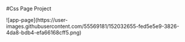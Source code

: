 #Css Page Project
<div>
![app-page](https://user-images.githubusercontent.com/55569181/152032655-fed5e5e9-3826-4da8-bdb4-efa66168cff5.png)
</div>
